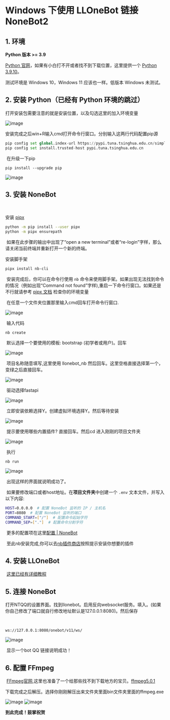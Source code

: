 # Windows 下使用 LLOneBot 链接 NoneBot2

## 1. 环境

​**Python 版本 >= 3.9**

[Python 官网](https://www.python.org/)，如果有小白打不开或者找不到下载位置，这里提供一个 [Python 3.9.10](https://syykln.lanzoul.com/iZegc1rwtm1i)。

​测试环境是 Windows 10，Windows 11 应该也一样。低版本 Windows 未测试。

## 2. 安装 Python（已经有 Python 环境的跳过）

​打开安装包需要注意的就是安装位置，以及勾选这里的加入环境变量

![image](../../asset/img/configuration/nonebot1.png)

​安装完成之后win+R输入cmd打开命令行窗口。分别输入这两行代码配置pip源

```python
pip config set global.index-url https://pypi.tuna.tsinghua.edu.cn/simple
pip config set install.trusted-host pypi.tuna.tsinghua.edu.cn
```

​	在升级一下pip

```
pip install --upgrade pip
```

![image](../../asset/img/configuration/nonebot2.png)

## 3. 安装 NoneBot

​	

安装 [pipx](https://pypa.github.io/pipx/)

```bash
python -m pip install --user pipx
python -m pipx ensurepath
```



​	如果在此步骤的输出中出现了“open a new terminal”或者“re-login”字样，那么请关闭当前终端并重新打开一个新的终端。

安装脚手架

```bash
pipx install nb-cli
```



​	安装完成后，你可以在命令行使用 `nb` 命令来使用脚手架。如果出现无法找到命令的情况（例如出现“Command not found”字样),重启一下命令行窗口。如果还是不行就请参考 [pipx 文档](https://pypa.github.io/pipx/) 检查你的环境变量

​	在任意一个文件夹位置那里输入cmd回车打开命令行窗口.

![image](../../asset/img/configuration/nonebot3.png)

​	输入代码

```
nb create
```

​	默认选择一个要使用的模板: bootstrap (初学者或用户)。回车

![image](../../asset/img/configuration/nonebot4.png)

​	项目名称随意填写,这里使用 llonebot_nb 然后回车。这里空格直接选择第一个，变绿之后直接回车。


![image](../../asset/img/configuration/nonebot5.png)


​	驱动选择fastapi 

![image](../../asset/img/configuration/nonebot6.png)




​	立即安装依赖选择Y。创建虚拟环境选择Y。然后等待安装

![image](../../asset/img/configuration/nonebot7.png)

​	提示要使用哪些内置插件? 直接回车。然后cd 进入刚刚的项目文件夹

![image](../../asset/img/configuration/nonebot8.png)


​	执行

```
nb run
```

![image](../../asset/img/configuration/nonebot9.png)

​	出现这样的界面就说明成功了。

​	如果要修改端口或者host地址。在**项目文件夹**中创建一个 `.env` 文本文件，并写入以下内容:

```bash
HOST=0.0.0.0  # 配置 NoneBot 监听的 IP / 主机名
PORT=8080  # 配置 NoneBot 监听的端口
COMMAND_START=["/"]  # 配置命令起始字符
COMMAND_SEP=["."]  # 配置命令分割字符
```

​	更多的配置项在这里[配置 | NoneBot](https://nonebot.dev/docs/appendices/config#内置配置项)

​	至此nb安装完成,你可以去[nb插件商店](https://v2.nonebot.dev/store)按照提示安装你想要的插件

## 4. 安装 LLOneBot

​	[这里已经有详细教程](https://llonebot.github.io/zh-CN/guide/getting-started)

## 5. 连接 NoneBot

​	打开NTQQ的设置界面。找到llonebot。启用反向websocket服务。填入。(如果你自己修改了端口就自行修改地址默认是127.0.0.1:8080)。然后保存

​	

```
ws://127.0.0.1:8080/onebot/v11/ws/
```

![image](../../asset/img/configuration/nonebot10.png)

​	显示一个bot QQ 链接说明成功！

## 6. 配置 FFmpeg

​	[FFmpeg官网](https://ffmpeg.org/),这里也准备了一个给那些找不到下载地方的宝贝。[ffmpeg5.0.1](https://syykln.lanzoul.com/ieVuJ1rx5fsf)

​	下载完成之后解压。选择你刚刚解压出来文件夹里面bin文件夹里面的ffmpeg.exe

![image](../../asset/img/configuration/nonebot11.png)
![image](../../asset/img/configuration/nonebot12.png)

**到此完成！鼓掌祝贺**
